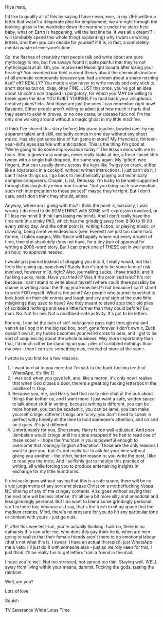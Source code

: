 Hiya mate,

I'd like to qualify all of this by saying I have never, ever, in my LIFE written a letter that wasn't a desperate plea for employment; we are right through the looking-glass in the wardrobe down the wormhole under the stairs here baby, what on Earth is happening, will the last line be 'it was all a dream'? I will (probably spend this whole thing) explain(ing) why I want us writing letters, and then you can decide for yourself if it is, in fact, a completely mental waste of everyone's time.

So, the flashes of creativity that people talk and write about are pure mythology to me, but I've always found it quite painful that they're not mythological at all.
Oh, you improvised Moonlight Sonata after losing your hearing?
You invented our best current theory about the chemical structure of all aromatic compounds because you had a dream about a snake noshing itself off? REALLY?
You made a vow never to write novels and only stick to short stories but oh, okay, okay FINE, JUST this once, you've got an idea about Lincoln's son trapped in purgatory, for which you MAY be willing to break open the dam YOU BUILT YOURSELF to hold back your voluptuous creative juices?
etc. And those are just the ones I can remember right now! Bastards.
Either people aren't willing to admit just how much it hurts that they seem to exist in droves, or no one cares, or (please fuck no) I'm the only one walking around without a magic ghost in my little machine.

(I think I've shared this story before) My piano teacher, bowled over by my apparent talent and skill, excitedly comes in one day without any sheet music. Has she got some kind of fun game in store? My friendless, thirteen-year-old's eyes sparkle with anticipation. This is the thing I'm good at.
"We're going to do some improvisation today!"
The lesson ends with me in tears. She, a grown-ass woman, never really looks at me, a fresh-faced little tween with a single ball dropped, the same way again. My 'gifted' wee fingers, that can usually dance across the keys like Twigsy on crack, stiffen like a (dyspraxic in a cockpit) without written instructions. I just can't do it, I can't make things up.
I go back to mechanically playing out technically complex composers. Chopin, Lizst, Debussy.
I'm lucky to be well-supported through this laughably minor non-trauma: "but you bring such raw emotion, such rich interpretation to those pieces!" maybe they're right. But I don't care, and I don't think they should, either.

Anyway, where am I going with this? I think the point is, basically, I was wrong. I do need to do SOMETHING with SOME self-expression involved, or I'll lose my mind (I think I am losing my mind). And I don't really have the time with this stinky PhD, which has me grinding away from 8:30 to 19:00 every stinky day.
And the other point is, writing fiction, or playing music, or drawing, being creative endeavours (see: Everest) are just too damn hard for me, it takes aaages, Wiki Spice will happily whore out every droplet of time, time she absolutely does not have, for a tiny jism of approval for writing a 2000-word story. But I can crack one of THESE out in well under an hour, no approval needed.

I would just journal instead of dragging you into it, I really would, but that feels like giving up, somehow? Surely there's got to be some kind of risk involved, however mild, right?
Also, journalling sucks. I have tried it, and it fucking sucks, mate. Have you tried it? Was it the promised land?
It's not because I can't stand to write about myself (where could there possibly be shame in writing about the thing you know best?) but because I can't stand to write FOR myself.
What is the point? Are people who journal expected to look back on their old entries and laugh and cry and sigh at the cute little misgivings they used to have?
Are they meant to stand atop their old piles of scribbled nothings and see a little further than they could before?
Ew, man. No. Not for me. Not a deathbed-safe activity. It's got to be letters.

For one, I can let the pain of self-indulgence pass right through me and vanish as I pop it in the big red box, poof, gone forever, I don't own it, Zuck doesn't own it, my hubris becomes your weird cross to bear, and I get to be sort of acquiescing about the whole business.
Way more importantly than that, I'd much rather be standing on your piles of scribbled nothings than my own - then I can see something new, instead of more of the same.

I wrote to you first for a few reasons:
1. I want to chat to you more but I'm sick to the back fucking teeth of WhatsApp, it's like []
2. I was sad when you guys left, and, like a moron, it's only now I realise that when God closes a door, there's a great big fucking letterbox in the middle of it. Doy.
3. Because you, me, and Harry had that really nice chat at the pub about things that bother us, and I want more. I just want a safe, written space to talk about stuff in writing, because writing is different, you can be more honest, you can be academic, you can be lame, you can make yourself cringe, different things are funny, you don't need to speak in perfect witty brevity all the time to hold someone's attention, and on and on it goes. It's just different.
4. Unfortunately for you, Shortstraw, Harry is too well-adjusted. And poor Jambalam would cringe until his spine snapped if he had to read one of these sober - I hope the 'murican in you is powerful enough to overcome that roaringly English affectation.
Those are the only reasons I want to give you, but it's not really fair to ask for your time without giving you another - the other, better reason is: you write the best, I like to read you the most.
And I selfishly get to indulge this practice of writing, all while forcing you to produce entertaining insights in exchange for my little humdrums.

It obviously goes without saying that this is a safe space, there will be no cruel judgements of any sort and please Christ on a motherfucking Vespa NO sharing of any of the cringey contents.
Also goes without saying that the next one will be less intense; it'll all be a bit more silly and anecdotal and less grindingly personal.
But I do want to blend some grindingly personal stuff in there too, because as I say, that's the fresh exciting space that the medium creates. Mind, there's no pressure for you do hit any particular tone or content with yours - just go nuts.

If, after this wee test-run, you're actually thinking: fuck no, there is no catharsis this can offer me, who does this guy think he is, when are men going to realise that their female friends aren't there to do emotional labour (that's not what this is, I swear! I have an actual therapist!) just WhatsApp me a veto. I'll just do it with someone else - just so weirdly keen for this, I just think it'll be really fun to get letters from a friend in the mail.

I hope you're well. Not too stressed, not spread too thin. Staying well, WELL away from living within your means, dammit. Fucking the gods, tasting the rainbow.

Well, are you?

Lots of love

Squish

TV
Severance
White Lotus
Time

